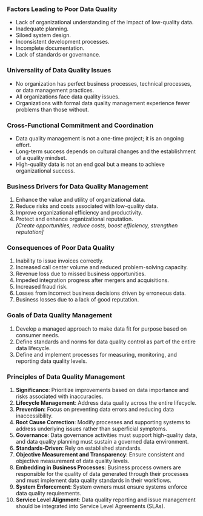 
### Factors Leading to Poor Data Quality

- Lack of organizational understanding of the impact of low-quality data.
- Inadequate planning.
- Siloed system design.
- Inconsistent development processes.
- Incomplete documentation.
- Lack of standards or governance. 

### Universality of Data Quality Issues

- No organization has perfect business processes, technical processes, or data management practices.
- All organizations face data quality issues.
- Organizations with formal data quality management experience fewer problems than those without. 

### Cross-Functional Commitment and Coordination

- Data quality management is not a one-time project; it is an ongoing effort.
- Long-term success depends on cultural changes and the establishment of a quality mindset.
- High-quality data is not an end goal but a means to achieve organizational success. 


### Business Drivers for Data Quality Management

1. Enhance the value and utility of organizational data.
2. Reduce risks and costs associated with low-quality data.
3. Improve organizational efficiency and productivity.
4. Protect and enhance organizational reputation.  
    _[Create opportunities, reduce costs, boost efficiency, strengthen reputation]_

### Consequences of Poor Data Quality

1. Inability to issue invoices correctly.
2. Increased call center volume and reduced problem-solving capacity.
3. Revenue loss due to missed business opportunities.
4. Impeded integration progress after mergers and acquisitions.
5. Increased fraud risk.
6. Losses from incorrect business decisions driven by erroneous data.
7. Business losses due to a lack of good reputation.


### Goals of Data Quality Management

1. Develop a managed approach to make data fit for purpose based on consumer needs.
2. Define standards and norms for data quality control as part of the entire data lifecycle.
3. Define and implement processes for measuring, monitoring, and reporting data quality levels.


### Principles of Data Quality Management

1. **Significance**: Prioritize improvements based on data importance and risks associated with inaccuracies.
2. **Lifecycle Management**: Address data quality across the entire lifecycle.
3. **Prevention**: Focus on preventing data errors and reducing data inaccessibility.
4. **Root Cause Correction**: Modify processes and supporting systems to address underlying issues rather than superficial symptoms.
5. **Governance**: Data governance activities must support high-quality data, and data quality planning must sustain a governed data environment.
6. **Standards-Driven**: Rely on established standards.
7. **Objective Measurement and Transparency**: Ensure consistent and objective measurement of data quality levels.
8. **Embedding in Business Processes**: Business process owners are responsible for the quality of data generated through their processes and must implement data quality standards in their workflows.
9. **System Enforcement**: System owners must ensure systems enforce data quality requirements.
10. **Service Level Alignment**: Data quality reporting and issue management should be integrated into Service Level Agreements (SLAs).


